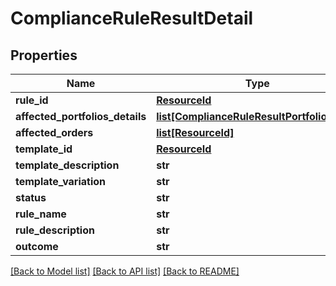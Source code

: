 # ComplianceRuleResultDetail


## Properties
Name | Type | Description | Notes
------------ | ------------- | ------------- | -------------
**rule_id** | [**ResourceId**](ResourceId.md) |  | 
**affected_portfolios_details** | [**list[ComplianceRuleResultPortfolioDetail]**](ComplianceRuleResultPortfolioDetail.md) |  | 
**affected_orders** | [**list[ResourceId]**](ResourceId.md) |  | 
**template_id** | [**ResourceId**](ResourceId.md) |  | 
**template_description** | **str** |  | 
**template_variation** | **str** |  | 
**status** | **str** |  | 
**rule_name** | **str** |  | 
**rule_description** | **str** |  | 
**outcome** | **str** |  | 

[[Back to Model list]](../README.md#documentation-for-models) [[Back to API list]](../README.md#documentation-for-api-endpoints) [[Back to README]](../README.md)


